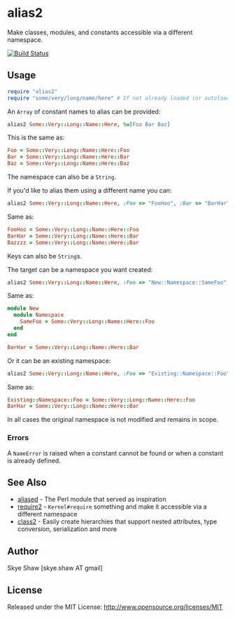# alias2

Make classes, modules, and constants accessible via a different namespace.

[![Build Status](https://travis-ci.org/sshaw/alias2.svg?branch=master)](https://travis-ci.org/sshaw/alias2)

## Usage

```rb
require "alias2"
require "some/very/long/name/here" # If not already loaded (or autoloaded)
```

An `Array` of constant names to alias can be provided:
```rb
alias2 Some::Very::Long::Name::Here, %w[Foo Bar Baz]
```

This is the same as:
```rb
Foo = Some::Very::Long::Name::Here::Foo
Bar = Some::Very::Long::Name::Here::Bar
Baz = Some::Very::Long::Name::Here::Baz
```

The namespace can also be a `String`.

If you'd like to alias them using a different name you can:
```rb
alias2 Some::Very::Long::Name::Here, :Foo => "FooHoo", :Bar => "BarHar", :Baz => "Bazzzz"
```

Same as:
```rb
FooHoo = Some::Very::Long::Name::Here::Foo
BarHar = Some::Very::Long::Name::Here::Bar
Bazzzz = Some::Very::Long::Name::Here::Bar
```

Keys can also be `String`s.

The target can be a namespace you want created:
```rb
alias2 Some::Very::Long::Name::Here, :Foo => "New::Namespace::SameFoo", :Bar => "BarHar"
```

Same as:
```rb
module New
  module Namespace
    SameFoo = Some::Very::Long::Name::Here::Foo
  end
end

BarHar = Some::Very::Long::Name::Here::Bar
```

Or it can be an existing namespace:
```rb
alias2 Some::Very::Long::Name::Here, :Foo => "Existing::Namespace::Foo", :Bar => "BarHar"
```

Same as:
```rb
Existing::Namespace::Foo = Some::Very::Long::Name::Here::Foo
BarHar = Some::Very::Long::Name::Here::Bar
```

In all cases the original namespace is not modified and remains in scope.

### Errors

A `NameError` is raised when a constant cannot be found or when a constant is already defined.

## See Also

* [aliased](https://metacpan.org/pod/aliased) - The Perl module that served as inspiration
* [require2](https://github.com/sshaw/require2) - `Kernel#require` something and make it accessible via a different namespace
* [class2](https://github.com/sshaw/class2) - Easily create hierarchies that support nested attributes, type conversion, serialization and more

## Author

Skye Shaw [skye.shaw AT gmail]

## License

Released under the MIT License: http://www.opensource.org/licenses/MIT
